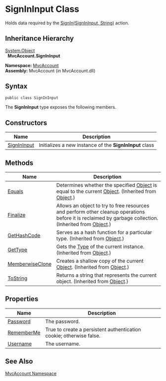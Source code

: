 SignInInput Class
=================
Holds data required by the [SignIn(SignInInput, String)][1] action.


Inheritance Hierarchy
---------------------
[System.Object][2]  
  **MvcAccount.SignInInput**  

**Namespace:** [MvcAccount][3]  
**Assembly:** MvcAccount (in MvcAccount.dll)

Syntax
------

```csharp
public class SignInInput
```

The **SignInInput** type exposes the following members.


Constructors
------------

Name             | Description                                             
---------------- | ------------------------------------------------------- 
[SignInInput][4] | Initializes a new instance of the **SignInInput** class 


Methods
-------

Name                  | Description                                                                                                                                                
--------------------- | ---------------------------------------------------------------------------------------------------------------------------------------------------------- 
[Equals][5]           | Determines whether the specified [Object][2] is equal to the current [Object][2]. (Inherited from [Object][2].)                                            
[Finalize][6]         | Allows an object to try to free resources and perform other cleanup operations before it is reclaimed by garbage collection. (Inherited from [Object][2].) 
[GetHashCode][7]      | Serves as a hash function for a particular type. (Inherited from [Object][2].)                                                                             
[GetType][8]          | Gets the [Type][9] of the current instance. (Inherited from [Object][2].)                                                                                  
[MemberwiseClone][10] | Creates a shallow copy of the current [Object][2]. (Inherited from [Object][2].)                                                                           
[ToString][11]        | Returns a string that represents the current object. (Inherited from [Object][2].)                                                                         


Properties
----------

Name             | Description                                                         
---------------- | ------------------------------------------------------------------- 
[Password][12]   | The password.                                                       
[RememberMe][13] | True to create a persistent authentication cookie; otherwise false. 
[Username][14]   | The username.                                                       


See Also
--------
[MvcAccount Namespace][3]  

[1]: ../AccountController/SignIn_1.md
[2]: http://msdn.microsoft.com/en-us/library/e5kfa45b
[3]: ../README.md
[4]: _ctor.md
[5]: http://msdn.microsoft.com/en-us/library/bsc2ak47
[6]: http://msdn.microsoft.com/en-us/library/4k87zsw7
[7]: http://msdn.microsoft.com/en-us/library/zdee4b3y
[8]: http://msdn.microsoft.com/en-us/library/dfwy45w9
[9]: http://msdn.microsoft.com/en-us/library/42892f65
[10]: http://msdn.microsoft.com/en-us/library/57ctke0a
[11]: http://msdn.microsoft.com/en-us/library/7bxwbwt2
[12]: Password.md
[13]: RememberMe.md
[14]: Username.md